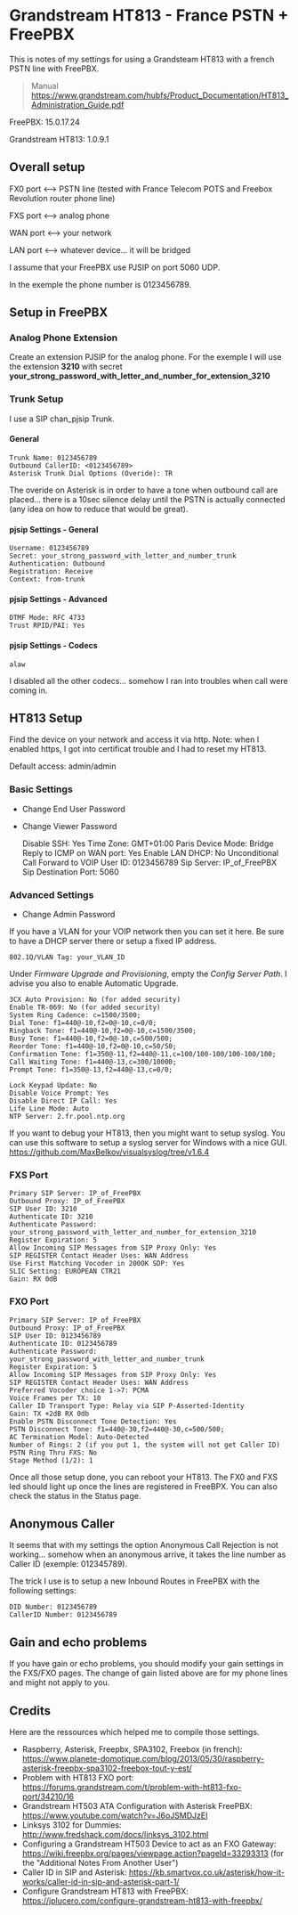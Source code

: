 # Grandstream HT813 - France PSTN + FreePBX

This is notes of my settings for using a Grandsteam HT813 with a french PSTN line with FreePBX.

> Manual https://www.grandstream.com/hubfs/Product_Documentation/HT813_Administration_Guide.pdf

FreePBX: 15.0.17.24

Grandstream HT813: 1.0.9.1 

## Overall setup

FX0 port <--> PSTN line (tested with France Telecom POTS and Freebox Revolution router phone line)

FXS port <--> analog phone

WAN port <--> your network

LAN port <--> whatever device... it will be bridged

I assume that your FreePBX use PJSIP on port 5060 UDP.

In the exemple the phone number is 0123456789.

## Setup in FreePBX

### Analog Phone Extension

Create an extension PJSIP for the analog phone. For the exemple I will use the extension **3210** with secret **your_strong_password_with_letter_and_number_for_extension_3210**

### Trunk Setup

I use a SIP chan_pjsip Trunk.

#### General

    Trunk Name: 0123456789
    Outbound CallerID: <0123456789>
    Asterisk Trunk Dial Options (Overide): TR

The overide on Asterisk is in order to have a tone when outbound call are placed... there is a 10sec silence delay until the PSTN is actually connected (any idea on how to reduce that would be great).

#### pjsip Settings - General

    Username: 0123456789
    Secret: your_strong_password_with_letter_and_number_trunk
    Authentication: Outbound
    Registration: Receive
    Context: from-trunk

#### pjsip Settings - Advanced

    DTMF Mode: RFC 4733
    Trust RPID/PAI: Yes
    
#### pjsip Settings - Codecs

    alaw

I disabled all the other codecs... somehow I ran into troubles when call were coming in.

## HT813 Setup

Find the device on your network and access it via http. Note: when I enabled https, I got into certificat trouble and I had to reset my HT813.

Default access: admin/admin

### Basic Settings

- Change End User Password
- Change Viewer Password

    Disable SSH: Yes
    Time Zone: GMT+01:00 Paris
    Device Mode: Bridge
    Reply to ICMP on WAN port: Yes
    Enable LAN DHCP: No
    Unconditional Call Forward to VOIP 
        User ID: 0123456789
        Sip Server: IP_of_FreePBX
        Sip Destination Port: 5060

### Advanced Settings

- Change Admin Password

If you have a VLAN for your VOIP network then you can set it here. Be sure to have a DHCP server there or setup a fixed IP address.

    802.1Q/VLAN Tag: your_VLAN_ID
    
Under *Firmware Upgrade and Provisioning*, empty the *Config Server Path*. I advise you also to enable Automatic Upgrade.

    3CX Auto Provision: No (for added security)
    Enable TR-069: No (for added security)
    System Ring Cadence: c=1500/3500;
    Dial Tone: f1=440@-10,f2=0@-10,c=0/0;
    Ringback Tone: f1=440@-10,f2=0@-10,c=1500/3500;
    Busy Tone: f1=440@-10,f2=0@-10,c=500/500;
    Reorder Tone: f1=440@-10,f2=0@-10,c=50/50;
    Confirmation Tone: f1=350@-11,f2=440@-11,c=100/100-100/100-100/100;
    Call Waiting Tone: f1=440@-13,c=300/10000;
    Prompt Tone: f1=350@-13,f2=440@-13,c=0/0;
    
    Lock Keypad Update: No
    Disable Voice Prompt: Yes
    Disable Direct IP Call: Yes
    Life Line Mode: Auto
    NTP Server: 2.fr.pool.ntp.org
    
If you want to debug your HT813, then you might want to setup syslog. You can use this software to setup a syslog server for Windows with a nice GUI. https://github.com/MaxBelkov/visualsyslog/tree/v1.6.4

### FXS Port

    Primary SIP Server: IP_of_FreePBX
    Outbound Proxy: IP_of_FreePBX
    SIP User ID: 3210
    Authenticate ID: 3210
    Authenticate Password: your_strong_password_with_letter_and_number_for_extension_3210
    Register Expiration: 5
    Allow Incoming SIP Messages from SIP Proxy Only: Yes
    SIP REGISTER Contact Header Uses: WAN Address
    Use First Matching Vocoder in 200OK SDP: Yes
    SLIC Setting: EUROPEAN CTR21
    Gain: RX 0dB
    
### FXO Port
   
    Primary SIP Server: IP_of_FreePBX
    Outbound Proxy: IP_of_FreePBX
    SIP User ID: 0123456789
    Authenticate ID: 0123456789
    Authenticate Password: your_strong_password_with_letter_and_number_trunk
    Register Expiration: 5
    Allow Incoming SIP Messages from SIP Proxy Only: Yes
    SIP REGISTER Contact Header Uses: WAN Address
    Preferred Vocoder choice 1->7: PCMA
    Voice Frames per TX: 10
    Caller ID Transport Type: Relay via SIP P-Asserted-Identity
    Gain: TX +2dB RX 0db
    Enable PSTN Disconnect Tone Detection: Yes
    PSTN Disconnect Tone: f1=440@-30,f2=440@-30,c=500/500;
    AC Termination Model: Auto-Detected
    Number of Rings: 2 (if you put 1, the system will not get Caller ID)
    PSTN Ring Thru FXS: No
    Stage Method (1/2): 1
    
Once all those setup done, you can reboot your HT813. The FX0 and FXS led should light up once the lines are registered in FreeBPX. You can also check the status in the Status page.

## Anonymous Caller

It seems that with my settings the option Anonymous Call Rejection is not working... somehow when an anonymous arrive, it takes the line number as Caller ID (exemple: 012345789).

The trick I use is to setup a new Inbound Routes in FreePBX with the following settings:

    DID Number: 0123456789
    CallerID Number: 0123456789

## Gain and echo problems

If you have gain or echo problems, you should modify your gain settings in the FXS/FXO pages. The change of gain listed above are for my phone lines and might not apply to you.

## Credits

Here are the ressources which helped me to compile those settings.

- Raspberry, Asterisk, Freepbx, SPA3102, Freebox (in french): https://www.planete-domotique.com/blog/2013/05/30/raspberry-asterisk-freepbx-spa3102-freebox-tout-y-est/
- Problem with HT813 FXO port: https://forums.grandstream.com/t/problem-with-ht813-fxo-port/34210/16
- Grandstream HT503 ATA Configuration with Asterisk FreePBX: https://www.youtube.com/watch?v=J6oJSMDJzEI
- Linksys 3102 for Dummies: http://www.fredshack.com/docs/linksys_3102.html
- Configuring a Grandstream HT503 Device to act as an FXO Gateway: https://wiki.freepbx.org/pages/viewpage.action?pageId=33293313 (for the "Additional Notes From Another User")
- Caller ID in SIP and Asterisk: https://kb.smartvox.co.uk/asterisk/how-it-works/caller-id-in-sip-and-asterisk-part-1/
- Configure Grandstream HT813 with FreePBX: https://jplucero.com/configure-grandstream-ht813-with-freepbx/

